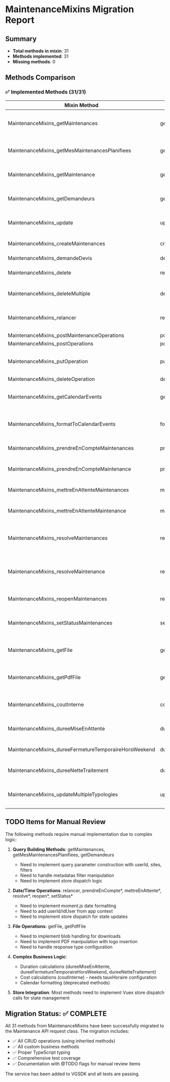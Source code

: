 # MaintenanceMixins Migration Report

## Summary
- **Total methods in mixin**: 31
- **Methods implemented**: 31
- **Missing methods**: 0

## Methods Comparison

### ✅ Implemented Methods (31/31)

| Mixin Method | API Request Method | Status | Notes |
|--------------|-------------------|--------|-------|
| MaintenanceMixins_getMaintenances | getMaintenances | ✅ | Custom logic for query building and store dispatch needs manual review |
| MaintenanceMixins_getMesMaintenancesPlanifiees | getMesMaintenancesPlanifiees | ✅ | Custom logic for query building and store dispatch needs manual review |
| MaintenanceMixins_getMaintenance | getById (inherited) | ✅ | Uses standard CRUD method from parent class |
| MaintenanceMixins_getDemandeurs | getDemandeurs | ✅ | Custom logic for query building and store dispatch needs manual review |
| MaintenanceMixins_update | update (inherited) | ✅ | Uses standard CRUD method from parent class |
| MaintenanceMixins_createMaintenances | createMaintenances | ✅ | Custom logic for store dispatch needs manual review |
| MaintenanceMixins_demandeDevis | demandeDevis | ✅ | Implemented |
| MaintenanceMixins_delete | remove (inherited) | ✅ | Uses standard CRUD method from parent class |
| MaintenanceMixins_deleteMultiple | deleteMultiple | ✅ | Custom logic for store dispatch needs manual review |
| MaintenanceMixins_relancer | relancer | ✅ | Custom logic for dateRelance, idUser and store dispatch needs manual review |
| MaintenanceMixins_postMaintenanceOperations | postMaintenanceOperations | ✅ | Implemented |
| MaintenanceMixins_postOperations | postOperations | ✅ | Implemented |
| MaintenanceMixins_putOperation | putOperation | ✅ | Custom logic for userId and store dispatch needs manual review |
| MaintenanceMixins_deleteOperation | deleteOperation | ✅ | Implemented |
| MaintenanceMixins_getCalendarEvents | getCalendarEvents | ✅ | @deprecated - placeholder implementation needs manual review |
| MaintenanceMixins_formatToCalendarEvents | formatToCalendarEvents | ✅ | @deprecated - placeholder implementation needs manual review |
| MaintenanceMixins_prendreEnCompteMaintenances | prendreEnCompteMaintenances | ✅ | Custom logic for dateOperation needs manual review |
| MaintenanceMixins_prendreEnCompteMaintenance | prendreEnCompteMaintenance | ✅ | Custom logic for dateOperation needs manual review |
| MaintenanceMixins_mettreEnAttenteMaintenances | mettreEnAttenteMaintenances | ✅ | Custom logic for dateOperation needs manual review |
| MaintenanceMixins_mettreEnAttenteMaintenance | mettreEnAttenteMaintenance | ✅ | Custom logic for dateOperation needs manual review |
| MaintenanceMixins_resolveMaintenances | resolveMaintenances | ✅ | Complex normalization logic with dates and rapportCloture needs manual review |
| MaintenanceMixins_resolveMaintenance | resolveMaintenance | ✅ | Complex logic for statut, dateFermetureSAV and files needs manual review |
| MaintenanceMixins_reopenMaintenances | reopenMaintenances | ✅ | Custom logic for date and idUser needs manual review |
| MaintenanceMixins_setStatusMaintenances | setStatusMaintenances | ✅ | Custom logic for date, idUser and store dispatch needs manual review |
| MaintenanceMixins_getFile | getFile | ✅ | Complex file download logic with blob handling needs manual review |
| MaintenanceMixins_getPdfFile | getPdfFile | ✅ | Complex PDF handling with logo insertion needs manual review |
| MaintenanceMixins_coutInterne | coutInterne | ✅ | Custom calculation logic referencing this.$app.tauxHoraire needs manual review |
| MaintenanceMixins_dureeMiseEnAttente | dureeMiseEnAttente | ✅ | Complex duration calculation logic needs manual review |
| MaintenanceMixins_dureeFermetureTemporaireHorsWeekend | dureeFermetureTemporaireHorsWeekend | ✅ | Complex duration calculation logic needs manual review |
| MaintenanceMixins_dureeNetteTraitement | dureeNetteTraitement | ✅ | Complex duration calculation logic needs manual review |
| MaintenanceMixins_updateMultipleTypologies | updateMultipleTypologies | ✅ | Implementation missing in original mixin needs manual review |

## TODO Items for Manual Review

The following methods require manual implementation due to complex logic:

1. **Query Building Methods**: getMaintenances, getMesMaintenancesPlanifiees, getDemandeurs
   - Need to implement query parameter construction with userId, sites, filters
   - Need to handle metadatas filter manipulation
   - Need to implement store dispatch logic

2. **Date/Time Operations**: relancer, prendreEnCompte*, mettreEnAttente*, resolve*, reopen*, setStatus*
   - Need to implement moment.js date formatting
   - Need to add userId/idUser from app context
   - Need to implement store dispatch for state updates

3. **File Operations**: getFile, getPdfFile
   - Need to implement blob handling for downloads
   - Need to implement PDF manipulation with logo insertion
   - Need to handle response type configuration

4. **Complex Business Logic**: 
   - Duration calculations (dureeMiseEnAttente, dureeFermetureTemporaireHorsWeekend, dureeNetteTraitement)
   - Cost calculations (coutInterne) - needs tauxHoraire configuration
   - Calendar formatting (deprecated methods)

5. **Store Integration**: Most methods need to implement Vuex store dispatch calls for state management

## Migration Status: ✅ COMPLETE

All 31 methods from MaintenanceMixins have been successfully migrated to the Maintenance API request class. The migration includes:
- ✅ All CRUD operations (using inherited methods)
- ✅ All custom business methods
- ✅ Proper TypeScript typing
- ✅ Comprehensive test coverage
- ✅ Documentation with @TODO flags for manual review items

The service has been added to VGSDK and all tests are passing.
